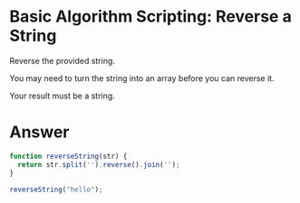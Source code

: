# Basic Algorithm Scripting: Reverse a String

Reverse the provided string.

You may need to turn the string into an array before you can reverse it.

Your result must be a string.


# Answer

```JavaScript
function reverseString(str) {
  return str.split('').reverse().join('');
}

reverseString("hello");
```